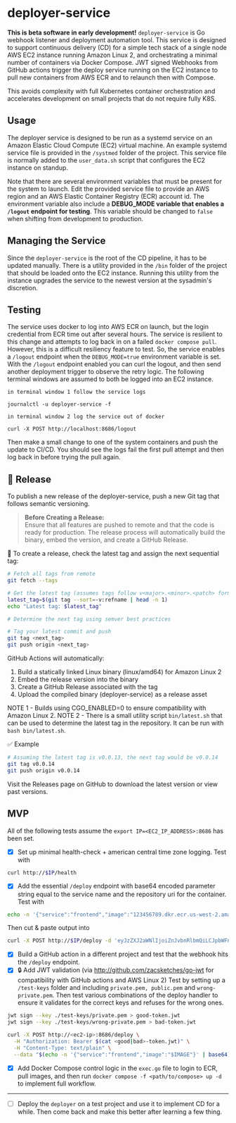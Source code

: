 # deployer-service
__This is beta software in early development!__
`deployer-service` is Go webhook listener and deployment automation tool. This service is designed to support continuous delivery (CD) for a simple tech stack of a single node AWS EC2 instance running Amazon Linux 2, and orchestrating a minimal number of containers via Docker Compose.  JWT signed Webhooks from GitHub actions trigger the deploy service running on the EC2 instance to pull new containers from AWS ECR and to relaunch then with Compose.

This avoids complexity with full Kubernetes container orchestration and accelerates development on small projects that do not require fully K8S.

## Usage
The deployer service is designed to be run as a systemd service on an Amazon Elastic Cloud Compute (EC2) virtual machine. An example systemd service file is provided in the `/systmed` folder of the project. This service file is normally added to the `user_data.sh` script that configures the EC2 instance on standup. 

Note that there are several environment variables that must be present for the system to launch. Edit the provided service file to provide an AWS region and an AWS Elastic Container Registry (ECR) account id. The environment variable also include a __DEBUG_MODE variable that enables a `/logout` endpoint for testing__. This variable should be changed to `false` when shifting from development to production.

## Managing the Service
Since the `deployer-service` is the root of the CD pipeline, it has to be updated manually. There is a utility provided in the `/bin` folder of the project that should be loaded onto the EC2 instance. Running this utility from the instance upgrades the service to the newest version at the sysadmin's discretion. 

## Testing
The service uses docker to log into AWS ECR on launch, but the login credential from ECR time out after several hours. The service is resilient to this change and attempts to log back in on a failed `docker compose pull`. However, this is a difficult resiliency feature to test. So, the service enables a `/logout` endpoint when the `DEBUG_MODE=true` environment variable is set. With the `/logout` endpoint enabled you can curl the logout, and then send another deployment trigger to observe the retry logic. The following terminal windows are assumed to both be logged into an EC2 instance.
```
in terminal window 1 follow the service logs

journalctl -u deployer-service -f
```
```
in terminal window 2 log the service out of docker

curl -X POST http://localhost:8686/logout
```
Then make a small change to one of the system containers and push the update to CI/CD.  You should see the logs fail the first pull attempt and then log back in before trying the pull again.

## 🚀 Release
To publish a new release of the deployer-service, push a new Git tag that follows semantic versioning.

> **Before Creating a Release:**  
> Ensure that all features are pushed to remote and that the code is ready for production. The release process will automatically build the binary, embed the version, and create a GitHub Release.

🔧 To create a release, check the latest tag and assign the next sequential tag:
```bash
# Fetch all tags from remote
git fetch --tags

# Get the latest tag (assumes tags follow v<major>.<minor>.<patch> format)
latest_tag=$(git tag --sort=-v:refname | head -n 1)
echo "Latest tag: $latest_tag"

# Determine the next tag using semver best practices

# Tag your latest commit and push
git tag <next_tag>
git push origin <next_tag>
```

GitHub Actions will automatically:
1. Build a statically linked Linux binary (linux/amd64) for Amazon Linux 2
2. Embed the release version into the binary
3. Create a GitHub Release associated with the tag
4. Upload the compiled binary (deployer-service) as a release asset
    
NOTE 1 - Builds using CGO_ENABLED=0 to ensure compatibility with Amazon Linux 2.
NOTE 2 - There is a small utility script `bin/latest.sh` that can be used to determine the latest tag in the repository. It can be run with `bash bin/latest.sh`.

✅ Example
```bash
# Assuming the latest tag is v0.0.13, the next tag would be v0.0.14
git tag v0.0.14
git push origin v0.0.14
```

Visit the Releases page on GitHub to download the latest version or view past versions.

## MVP
All of the following tests assume the `export IP=<EC2_IP_ADDRESS>:8686` has been set.
- [x] Set up minimal health-check + american central time zone logging. Test with
```bash
curl http://$IP/health
```
- [x] Add the essential `/deploy` endpoint with base64 encoded parameter string equal to the service name and the repository uri for the container. Test with 
```bash
echo -n '{"service":"frontend","image":"123456789.dkr.ecr.us-west-2.amazonaws.com/frontend:latest"}' | base64
```
Then cut & paste output into
```bash
curl -X POST http://$IP/deploy -d 'eyJzZXJ2aWNlIjoiZnJvbnRlbmQiLCJpbWFnZSI6IjEyMzQ1Njc4OS5ka3IuZWNyLnVzLXdlc3QtMi5hbWF6b25hd3MuY29tL2Zyb250ZW5kOmxhdGVzdCJ9'
```
- [x] Build a GitHub action in a different project and test that the webhook hits the `/deploy` endpoint.
- [x] 🔒 Add JWT validation (via http://github.com/zacsketches/go-jwt for compatibility with GitHub actions and AWS Linux 2) Test by setting up a `/test-keys` folder and including `private.pem, public.pem` and `wrong-private.pem`. Then test various combinations of the deploy handler to ensure it validates for the correct keys and refuses for the wrong ones.
```bash
jwt sign --key ./test-keys/private.pem > good-token.jwt
jwt sign --key ./test-keys/wrong-private.pem > bad-token.jwt

curl -X POST http://<ec2-ip>:8686/deploy \
  -H "Authorization: Bearer $(cat <good|bad>-token.jwt)" \
  -H "Content-Type: text/plain" \
  --data "$(echo -n '{"service":"frontend","image":"$IMAGE"}' | base64)"

```
- [x] Add Docker Compose control logic in the `exec.go` file to login to ECR, pull images, and then run `docker compose -f <path/to/compose> up -d` to implement full workflow.

--------------

- [ ] Deploy the `deployer` on a test project and use it to implement CD for a while.  Then come back and make this better after learning a few thing.